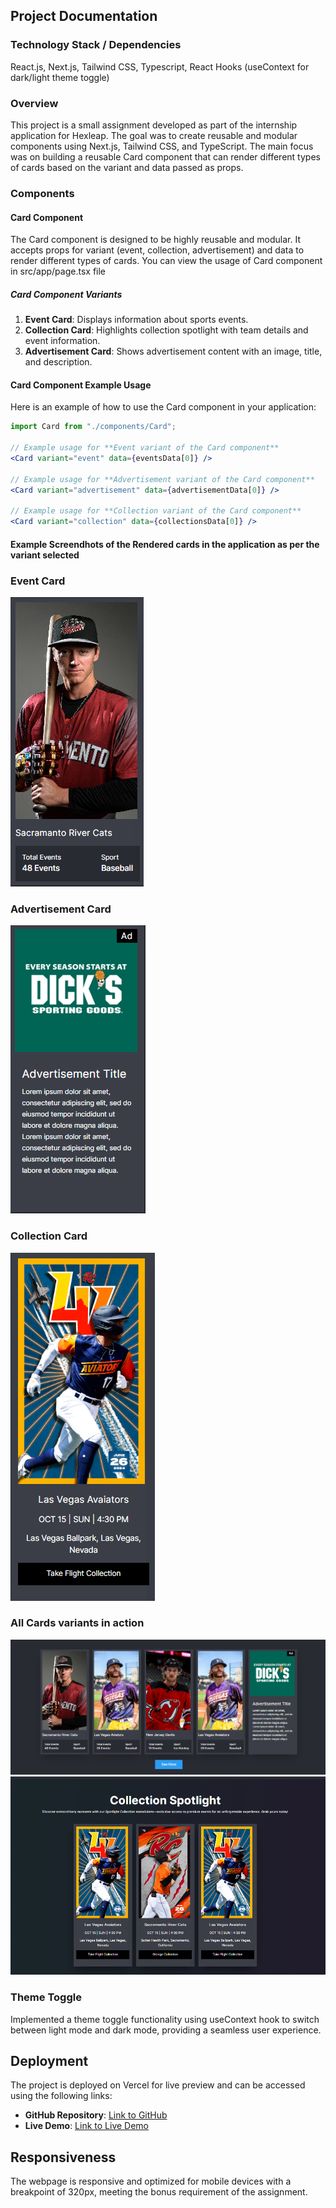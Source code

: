 ## Project Documentation

### Technology Stack / Dependencies

React.js, Next.js, Tailwind CSS, Typescript, React Hooks (useContext for dark/light theme toggle)

### Overview

This project is a small assignment developed as part of the internship application for Hexleap. The goal was to create reusable and modular components using Next.js, Tailwind CSS, and TypeScript. The main focus was on building a reusable Card component that can render different types of cards based on the variant and data passed as props.

### Components

#### Card Component

The Card component is designed to be highly reusable and modular. It accepts props for variant (event, collection, advertisement) and data to render different types of cards. You can view the usage of Card component in src/app/page.tsx file

##### Card Component Variants

1. **Event Card**: Displays information about sports events.
2. **Collection Card**: Highlights collection spotlight with team details and event information.
3. **Advertisement Card**: Shows advertisement content with an image, title, and description.

#### Card Component Example Usage

Here is an example of how to use the Card component in your application:

```jsx
import Card from "./components/Card";

// Example usage for **Event variant of the Card component**
<Card variant="event" data={eventsData[0]} />

// Example usage for **Advertisement variant of the Card component**
<Card variant="advertisement" data={advertisementData[0]} />

// Example usage for **Collection variant of the Card component**
<Card variant="collection" data={collectionsData[0]} />
```

#### Example Screendhots of the Rendered cards in the application as per the variant selected 

### Event Card

![Event Card](<public/Card Component  - Event Variant.png>)

### Advertisement Card

![Advertisement Card](<public/Card Component  - Ad Variant.png>)

### Collection Card

![Collection Card](<public/Card Component  - Collection Variant.png>)

### All Cards variants in action

![alt text](<public/Card Component  - Variants in Action 2.png>)
![alt text](<public/Card Component  - Variants in Action.png>)


### Theme Toggle

Implemented a theme toggle functionality using useContext hook to switch between light mode and dark mode, providing a seamless user experience.

## Deployment

The project is deployed on Vercel for live preview and can be accessed using the following links:

- **GitHub Repository**: [Link to GitHub](github.com/dev-sureshbhatt)
- **Live Demo**: [Link to Live Demo](https://hexleap-frontend-assignment-delta.vercel.app/)

## Responsiveness

The webpage is responsive and optimized for mobile devices with a breakpoint of 320px, meeting the bonus requirement of the assignment.
